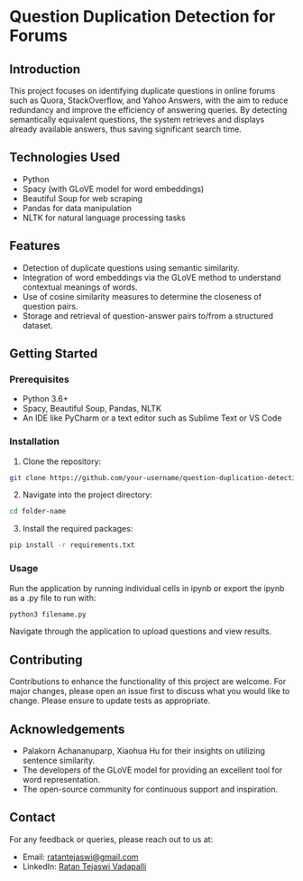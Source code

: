 # Question Duplication Detection for Forums

## Introduction
This project focuses on identifying duplicate questions in online forums such as Quora, StackOverflow, and Yahoo Answers, with the aim to reduce redundancy and improve the efficiency of answering queries. By detecting semantically equivalent questions, the system retrieves and displays already available answers, thus saving significant search time.

## Technologies Used
- Python
- Spacy (with GLoVE model for word embeddings)
- Beautiful Soup for web scraping
- Pandas for data manipulation
- NLTK for natural language processing tasks

## Features
- Detection of duplicate questions using semantic similarity.
- Integration of word embeddings via the GLoVE method to understand contextual meanings of words.
- Use of cosine similarity measures to determine the closeness of question pairs.
- Storage and retrieval of question-answer pairs to/from a structured dataset.

## Getting Started

### Prerequisites
- Python 3.6+
- Spacy, Beautiful Soup, Pandas, NLTK
- An IDE like PyCharm or a text editor such as Sublime Text or VS Code

### Installation
1. Clone the repository:
```bash
git clone https://github.com/your-username/question-duplication-detection.git
```

2. Navigate into the project directory:
```bash
cd folder-name
```

3. Install the required packages:
```bash
pip install -r requirements.txt
```

### Usage
Run the application by running individual cells in ipynb or export the ipynb as a .py file to run with:
```bash 
python3 filename.py
```

Navigate through the application to upload questions and view results.

## Contributing
Contributions to enhance the functionality of this project are welcome. For major changes, please open an issue first to discuss what you would like to change. Please ensure to update tests as appropriate.


## Acknowledgements
- Palakorn Achananuparp, Xiaohua Hu for their insights on utilizing sentence similarity.
- The developers of the GLoVE model for providing an excellent tool for word representation.
- The open-source community for continuous support and inspiration.

## Contact
For any feedback or queries, please reach out to us at:
- Email: ratantejaswi@gmail.com
- LinkedIn: [Ratan Tejaswi Vadapalli](https://www.linkedin.com/in/ratan-tejaswi-vadapalli/)
